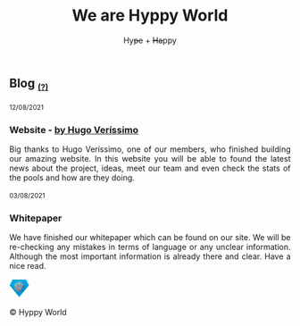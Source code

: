 <!DOCTYPE html>
<html lang="en">
<head>
  <title> Hyppy World </title>
  <meta charset="UTF-8">
  <meta name="author" content="Hugo Veríssimo">
  <meta name="description" content="Official Hyppy World website.">
  <meta name="keywords" content="Hyppy, Hyppy World, $HPY, HPY, Crypto, WAX Project">
  <meta content="IE=edge" http-equiv="X-UA-Compatible">
  <meta content="width=device-width,initial-scale=1" name="viewport">
  <meta name="msapplication-tap-highlight" content="no">
  <link href="../assets/code/main.css" rel="stylesheet">
  <link rel="icon" href="../assets/images/icon-180x180.ico">
</head>
<body class="">
<!-- Review: Change color to blue (?) -->
<!-- Review: Delete .js and .css notes-->
<!-- Review: RoadMap + Imagem do puto na pools stats -->
<!-- Review: Change description (preview on discord)-->
<div class="background-color-layer" style="background-image: url('../assets/images/img-01.jpg')"></div>
<main class="content-wrapper">
  <header class="white-text-container section-container">
    <div class="text-center">
      <h1>We are Hyppy World</h1>
      <p>Hy<del>pe</del> + <del>Ha</del>ppy</p>
      <!-- Review: Missing websites + what is dribble?-->
      <p>
        <a class="fa-icon fa-icon-2x" href="https://telegram.com/" title="">
          <i class="fa fa-telegram"></i>
        </a>
        <a class="fa-icon fa-icon-2x" href="https://twitter.com/" title="">
          <i class="fa fa-twitter"></i>
        </a>
        <a class="fa-icon fa-icon-2x" href="https://dribbble.com/" title="">
          <i class="fa fa-dribbble"></i>
        </a>
      </p>
    </div>
    <style>
    div.col-md-8 {text-align: justify;}
    div.card {text-align: justify;}
    </style>
  </header>
 <div class="container">
   <div class="row">
     <div class="col-xs-12">
        <div class="card">
          <div class="card-block">
            <h2>Blog <small><sub><a href="www.google.com">(?)</a></sub></small></h2>
            <div class="work-experience">
              <small class="date">12/08/2021</small>
              <h3 class="h5 date-title">Website - <a href="https://twitter.com/Hugoverissimo21" title="Hugo's Twitter">by Hugo Veríssimo</a></h3>
              <p>Big thanks to Hugo Veríssimo, one of our members, who finished building our amazing website. In this website you will be able to found the latest news about the project, ideas, meet our team and even check the stats of the pools and how are they doing.</p>
            </div>
            <div class="work-experience">
              <small class="date">03/08/2021</small>
              <h3 class="h5 date-title">Whitepaper</h3>
              <p>We have finished our whitepaper which can be found on our site. We will be re-checking any mistakes in terms of language or any unclear information. Although the most important information is already there and clear. Have a nice read.</p>
            </div>
          </div>
        </div>
     </div>
   </div>
 </div>
</main>
<footer class="footer-container white-text-container text-center">
  <div class="container">
    <div class="row">
      <div class="col-xs-12">
        <p><img src="../assets/images/cright.png" alt=""></p>
        <p>&copy; Hyppy World</p>
      </div>
    </div>
  </div>
</footer>
<script>
  document.addEventListener("DOMContentLoaded", function (event) {
     scrollRevelation('.card');
  });
</script>
<script type="text/javascript" src="../assets/code/main.js"></script>
</body>
</html>
